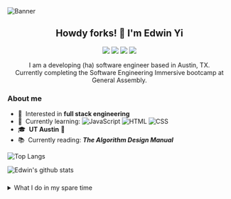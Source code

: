 <img src="https://i.imgur.com/iAqr2wy.jpg" alt="Banner">

## <div align="center">Howdy forks! 🤠 I'm Edwin Yi</div>

<p align="center">
  <a href="https://github.com/edwinyi516" alt="GitHub">
    <img src="https://img.shields.io/badge/-Github-000?style=flat&logo=Github&logoColor=white" /></a>
  <a href="https://www.linkedin.com/in/edwin-yi-541980200/" alt="LinkedIn">
    <img src="https://img.shields.io/badge/-LinkedIn-blue?style=flat&logo=Linkedin&logoColor=white" /></a>
  <a href="mailto:edwin.yi.128@gmail.com" alt="Gmail">
    <img src="https://img.shields.io/badge/-Gmail-c14438?style=flat&logo=Gmail&logoColor=white" /></a>
  <a href="https://www.instagram.com/edwinhyi/" alt="Instagram">
    <img src="https://img.shields.io/badge/-Instagram-c13584?style=flat&labelColor=c13584&logo=instagram&logoColor=white" /></a>
</p>

<div align="center">I am a developing (ha) software engineer based in Austin, TX.<br>Currently completing the Software Engineering Immersive bootcamp at General Assembly.</div>

### About me
* 👀 &nbsp;Interested in **full stack engineering**
* 🌱 &nbsp;Currently learning: ![JavaScript](https://img.shields.io/badge/-JavaScript-000?style=flat&logo=JavaScript) ![HTML](https://img.shields.io/badge/-HTML-000?style=flat&logo=HTML5) ![CSS](https://img.shields.io/badge/-CSS-000?style=flat&logo=CSS3)
* 🎓 &nbsp;**UT Austin** 🤘
* 📚 &nbsp;Currently reading: **_The Algorithm Design Manual_**

![Top Langs](https://github-readme-stats.vercel.app/api/top-langs/?username=edwinyi516&layout=compact&theme=dark&hide_border=true)

![Edwin's github stats](https://github-readme-stats.vercel.app/api?username=edwinyi516&show_icons=true&hide_border=true&theme=dark)

###
<details>
  <summary>What I do in my spare time</summary>
  <p>
    <img src="https://i.imgur.com/kfTBe0T.jpg" alt="COTA1">
    <img src="https://i.imgur.com/8BBf8ek.jpg" alt="COTA2">
  </p>
</details>
